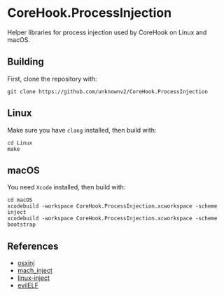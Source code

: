 # CoreHook.ProcessInjection


Helper libraries for process injection used by CoreHook on Linux and macOS.

## Building

First, clone the repository with:
```
git clone https://github.com/unknownv2/CoreHook.ProcessInjection
```
## Linux

Make sure you have `clang` installed, then build with:
```
cd Linux
make
```

## macOS

You need `Xcode` installed, then build with:

```
cd macOS
xcodebuild -workspace CoreHook.ProcessInjection.xcworkspace -scheme inject
xcodebuild -workspace CoreHook.ProcessInjection.xcworkspace -scheme bootstrap
```
## References

* [osxinj](https://github.com/scen/osxinj)
* [mach_inject](https://github.com/rentzsch/mach_inject)
* [linux-inject](https://github.com/gaffe23/linux-inject)
* [evilELF](https://github.com/jmpews/evilELF)